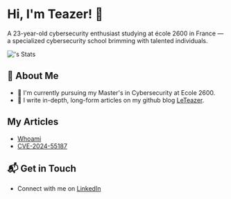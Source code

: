 # Hi, I'm Teazer! 👋

A 23-year-old cybersecurity enthusiast studying at école 2600 in France — a specialized cybersecurity school brimming with talented individuals.

![<username>'s Stats](https://github-readme-stats.vercel.app/api?username=LeTeazer&theme=vue-dark&show_icons=true&hide_border=true&count_private=true)

## 🚀 About Me

- 🔭 I'm currently pursuing my Master's in Cybersecurity at Ecole 2600.
- 📝 I write in-depth, long-form articles on my github blog [LeTeazer](https://leteazer.github.io/).

## My Articles
- [Whoami](https://www.freecodecamp.org/news/javascript-engine-and-runtime-explained/)
- [CVE-2024-55187](https://leteazer.github.io/posts/cve-2024-55187/)

## 📬 Get in Touch

- Connect with me on [LinkedIn](https://www.linkedin.com/in/djahid-s/)
